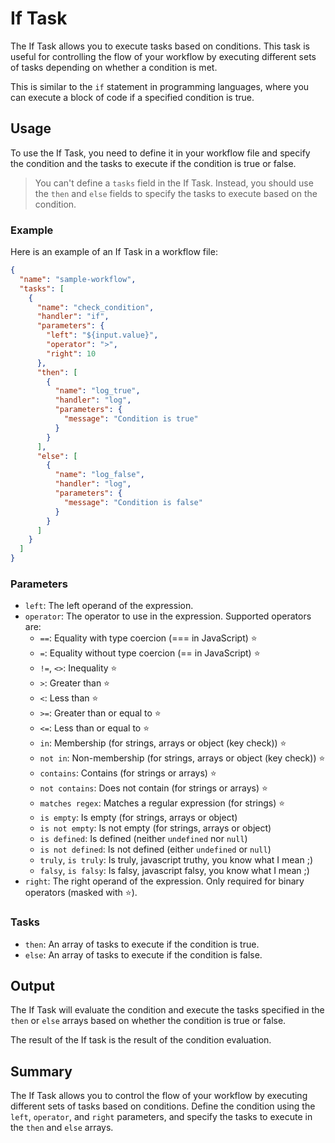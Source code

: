 # If Task

The If Task allows you to execute tasks based on conditions.
This task is useful for controlling the flow of your workflow by executing different sets of tasks depending on whether a condition is met.

This is similar to the `if` statement in programming languages, where you can execute a block of code if a specified condition is true.

## Usage

To use the If Task, you need to define it in your workflow file and specify the condition and the tasks to execute if the condition is true or false.

> You can't define a `tasks` field in the If Task.
> Instead, you should use the `then` and `else` fields to specify the tasks to execute based on the condition.

### Example

Here is an example of an If Task in a workflow file:

```json
{
  "name": "sample-workflow",
  "tasks": [
    {
      "name": "check_condition",
      "handler": "if",
      "parameters": {
        "left": "${input.value}",
        "operator": ">",
        "right": 10
      },
      "then": [
        {
          "name": "log_true",
          "handler": "log",
          "parameters": {
            "message": "Condition is true"
          }
        }
      ],
      "else": [
        {
          "name": "log_false",
          "handler": "log",
          "parameters": {
            "message": "Condition is false"
          }
        }
      ]
    }
  ]
}
```

### Parameters

- `left`: The left operand of the expression.
- `operator`: The operator to use in the expression. Supported operators are:
  - `==`: Equality with type coercion (=== in JavaScript) ⭐
  - `=`: Equality without type coercion (== in JavaScript) ⭐
  - `!=`, `<>`: Inequality ⭐
  - `>`: Greater than ⭐
  - `<`: Less than ⭐
  - `>=`: Greater than or equal to ⭐
  - `<=`: Less than or equal to ⭐
  - `in`: Membership (for strings, arrays or object (key check)) ⭐
  - `not in`: Non-membership (for strings, arrays or object (key check)) ⭐
  - `contains`: Contains (for strings or arrays) ⭐
  - `not contains`: Does not contain (for strings or arrays) ⭐
  - `matches regex`: Matches a regular expression (for strings) ⭐
  - `is empty`: Is empty (for strings, arrays or object)
  - `is not empty`: Is not empty (for strings, arrays or object)
  - `is defined`: Is defined (neither `undefined` nor `null`)
  - `is not defined`: Is not defined (either `undefined` or `null`)
  - `truly`, `is truly`: Is truly, javascript truthy, you know what I mean ;)
  - `falsy`, `is falsy`: Is falsy, javascript falsy, you know what I mean ;)
- `right`: The right operand of the expression. Only required for binary operators (masked with ⭐).

### Tasks

- `then`: An array of tasks to execute if the condition is true.
- `else`: An array of tasks to execute if the condition is false.

## Output

The If Task will evaluate the condition and execute the tasks specified in the `then` or `else` arrays based on whether the condition is true or false.

The result of the If task is the result of the condition evaluation.

## Summary

The If Task allows you to control the flow of your workflow by executing different sets of tasks based on conditions.
Define the condition using the `left`, `operator`, and `right` parameters, and specify the tasks to execute in the `then` and `else` arrays.
